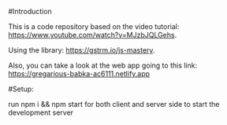 #Introduction

This is a code repository based on the video tutorial: https://www.youtube.com/watch?v=MJzbJQLGehs.

Using the library: https://gstrm.io/js-mastery.

Also, you can take a look at the web app going to this link:
https://gregarious-babka-ac6111.netlify.app

#Setup:

run npm i && npm start for both client and server side to start the development server
